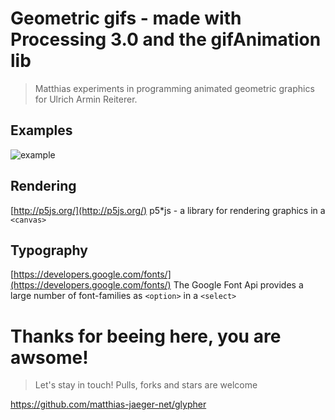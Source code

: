 # Geometric gifs - made with Processing 3.0 and the gifAnimation lib  
> Matthias experiments in programming animated geometric graphics for Ulrich Armin Reiterer.

## Examples
![example](rendered/)


## Rendering
[http://p5js.org/](http://p5js.org/)
p5*js - a library for rendering graphics in a `<canvas>`

## Typography
[https://developers.google.com/fonts/](https://developers.google.com/fonts/)
The Google Font Api provides a large number of font-families as `<option>` in a `<select>`


# Thanks for beeing here, you are awsome!
> Let's stay in touch! Pulls, forks and stars are welcome

https://github.com/matthias-jaeger-net/glypher
